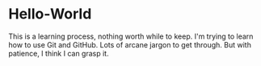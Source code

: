 # Hello-World
This is a learning process, nothing worth while to keep.
I'm trying to learn how to use Git and GitHub.  Lots of arcane 
jargon to get through.  But with patience, I think I can grasp
it.  
